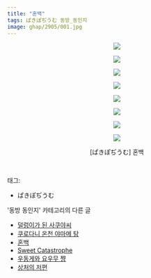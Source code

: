 ```yaml
---
title: "혼백"
tags: ぱきぽぢうむ 동방_동인지
image: ghap/2905/001.jpg
---
```

<div class="article">
<p style="text-align: center; clear: none; float: none;"><img src="{{ site.nasurl }}/ghap/2905/001.jpg"/></p>
<p style="text-align: center; clear: none; float: none;"><img src="{{ site.nasurl }}/ghap/2905/002.jpg"/></p>
<p style="text-align: center; clear: none; float: none;"><img src="{{ site.nasurl }}/ghap/2905/003.jpg"/></p>
<p style="text-align: center; clear: none; float: none;"><img src="{{ site.nasurl }}/ghap/2905/004.jpg"/></p>
<p style="text-align: center; clear: none; float: none;"><img src="{{ site.nasurl }}/ghap/2905/005.jpg"/></p>
<p style="text-align: center; clear: none; float: none;"><img src="{{ site.nasurl }}/ghap/2905/006.jpg"/></p>
<p style="text-align: center; clear: none; float: none;"><img src="{{ site.nasurl }}/ghap/2905/007.jpg"/></p>
<p style="text-align: center; clear: none; float: none;"><img src="{{ site.nasurl }}/ghap/2905/008.jpg"/></p>
<p style="text-align: center; clear: none; float: none;">[ぱきぽぢうむ] 혼백</p>
<p><br/></p>
</div><div class="tagTrail">
<p>태그: </p>
<ul>
<li>ぱきぽぢうむ</li>
</ul>
</div><div class="another">
<p>'동방 동인지' 카테고리의 다른 글</p>
<ul>
<li><a href="/2016-12-16-ghap_2914">덜렁이가 된 사쿠야씨</a></li>
<li><a href="/2016-12-16-ghap_2910">쿠로다니 온천 야마메 탕</a></li>
<li><a href="/2016-12-14-ghap_2905">혼백</a></li>
<li><a href="/2016-12-14-ghap_2904">Sweet Catastrophe</a></li>
<li><a href="/2016-12-14-ghap_2903">우동게와 요우무 쨩</a></li>
<li><a href="/2016-12-14-ghap_2902">상처의 저편</a></li>
</ul>
</div><div class="cb_module cb_fluid">
<div class="cb_wrt cb_profile">
</div><!-- commentList close -->
</div>